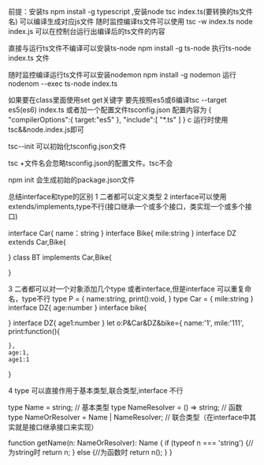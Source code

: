 前提：安装ts npm  install -g typescript ,安装node
tsc index.ts(要转换的ts文件名) 可以编译生成对应js文件
随时监控编译ts文件可以使用 tsc -w index.ts
node index.js 可以在控制台运行出编译后的ts文件的内容

直接与运行ts文件不编译可以安装ts-node npm install -g ts-node
执行ts-node index.ts 文件

随时监控编译运行ts文件可以安装nodemon npm install -g nodemon
运行 nodenom --exec ts-node index.ts

如果要在class里面使用set get关键字 要先按照es5或6编译tsc --target es5(es6) index.ts
或者加一个配置文件tsconfig.json
配置内容为
{
    "compilerOptions":{
        target:"es5"
    },
    "include":[
        "*.ts"
    ]
}
c
运行时使用tsc&&node.index.js即可


tsc--init 可以初始化tsconfig.json文件

tsc +文件名会忽略tsconfig.json的配置文件。tsc不会

npm init 会生成初始的package.json文件



总结interface和type的区别
1 二者都可以定义类型
2 interface可以使用extends/implements,type不行(接口继承一个或多个接口，类实现一个或多个接口)

interface Car{
    name：string
}
interface Bike{
    mile:string 
}
interface DZ extends Car,Bike{

}
class BT implements Car,Bike{

}

3 二者都可以对一个对象添加几个type 或者interface,但是interface 可以重复命名，type不行
type P = {
    name:string,
    print():void,
}
type Car  = {
    mile:string
}
interface DZ{
    age:number
}
interface bike{

}
interface DZ{
    age1:number
}
let o:P&Car&DZ&bike={
    name:'1',
    mile:'111',
    print:function(){

    },
    age:1,
    age1:1
}

4 type 可以直接作用于基本类型,联合类型,interface 不行

type Name = string; // 基本类型
type NameResolver = () => string; // 函数
type NameOrResolver = Name | NameResolver; // 联合类型（在interface中其实就是接口继承接口来实现）

function getName(n: NameOrResolver): Name {
    if (typeof n === 'string') {//为string时
        return n;
    } else {//为函数时
        return n();
    }
}